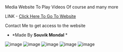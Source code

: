 Media Website To Play Videos Of course and many more

LINK - [Click Here To Go To Website](happy4geeks.ml)

Contact Me to get access to the website

* *Made By **Souvik Mondal** * 


![image](https://user-images.githubusercontent.com/33234596/126516069-32728c9f-626b-4c66-bf33-48f79c5a435c.png)
![image](https://user-images.githubusercontent.com/33234596/126516065-5d0b908c-0c0d-47ea-ab22-fe1ce3a206d5.png)
![image](https://user-images.githubusercontent.com/33234596/126516083-a3620081-9bb1-49c3-96ee-c9957651ddd7.png)
![image](https://user-images.githubusercontent.com/33234596/126516104-3caa7388-dcf0-45e4-8e97-8ce3608e6d89.png)
![image](https://user-images.githubusercontent.com/33234596/126516139-c206f191-6e1f-46af-93d7-0624e2c5c4ab.png)
